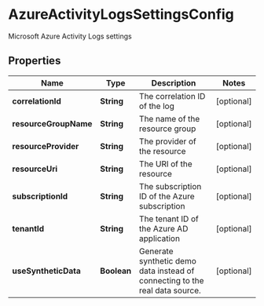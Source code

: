 

# AzureActivityLogsSettingsConfig

Microsoft Azure Activity Logs settings

## Properties

| Name | Type | Description | Notes |
|------------ | ------------- | ------------- | -------------|
|**correlationId** | **String** | The correlation ID of the log |  [optional] |
|**resourceGroupName** | **String** | The name of the resource group |  [optional] |
|**resourceProvider** | **String** | The provider of the resource |  [optional] |
|**resourceUri** | **String** | The URI of the resource |  [optional] |
|**subscriptionId** | **String** | The subscription ID of the Azure subscription |  [optional] |
|**tenantId** | **String** | The tenant ID of the Azure AD application |  [optional] |
|**useSyntheticData** | **Boolean** | Generate synthetic demo data instead of connecting to the real data source. |  [optional] |



